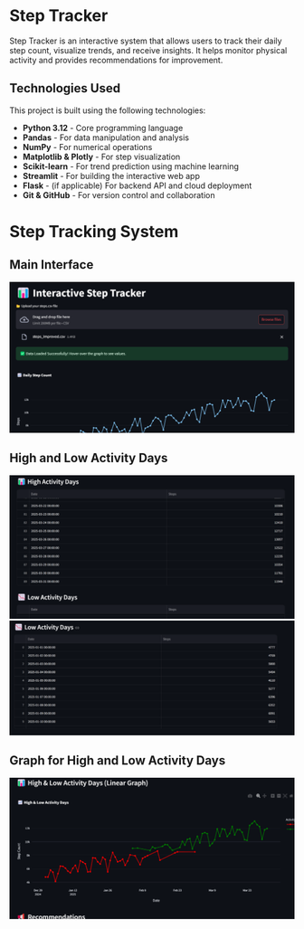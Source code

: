 ﻿# Step Tracker

Step Tracker is an interactive system that allows users to track their daily step count, visualize trends, and receive insights. It helps monitor physical activity and provides recommendations for improvement.


## Technologies Used

This project is built using the following technologies:

- **Python 3.12** - Core programming language
- **Pandas** - For data manipulation and analysis
- **NumPy** - For numerical operations
- **Matplotlib & Plotly** - For step visualization
- **Scikit-learn** - For trend prediction using machine learning
- **Streamlit** - For building the interactive web app
- **Flask** - (if applicable) For backend API and cloud deployment
- **Git & GitHub** - For version control and collaboration


# Step Tracking System

## Main Interface
![Interactive Step Tracker](Screenshot%202025-03-08%20224214.png)
## High and Low Activity Days
![High Activity](Screenshot%202025-03-08%20224940.png)
![Low Activity](Screenshot%202025-03-08%20232135.png)
## Graph for High and Low Activity Days
![High and Low Activity Graph](Screenshot%202025-03-08%20224814.png)





